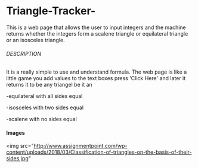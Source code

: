 # Triangle-Tracker-
This is a web page that allows the user to input integers and the machine returns whether the integers form a scalene triangle or equilateral triangle or an isosceles triangle.


###### DESCRIPTION 

It is a really simple to use and understand formula.
The web page is like a little game you add values to the text boxes press 'Click Here' and later it returns it to be any triangel
be it an 

-equilateral with all sides equal

-isosceles with two sides equal

-scalene with no sides equal

#### Images

<img src="http://www.assignmentpoint.com/wp-content/uploads/2018/03/Classification-of-triangles-on-the-basis-of-their-sides.jpg"
